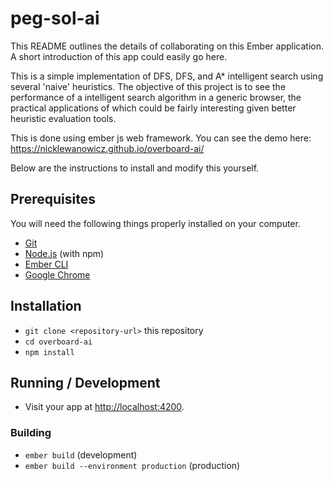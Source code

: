 # peg-sol-ai

This README outlines the details of collaborating on this Ember application.
A short introduction of this app could easily go here.

This is a simple implementation of DFS, DFS, and A* intelligent search using several 'naive' heuristics. The objective of this project is to see the performance of a intelligent search algorithm in a generic browser, the practical applications of which could be fairly interesting given better heuristic evaluation tools.

This is done using ember js web framework. You can see the demo here: https://nicklewanowicz.github.io/overboard-ai/

Below are the instructions to install and modify this yourself. 

## Prerequisites

You will need the following things properly installed on your computer.

* [Git](https://git-scm.com/)
* [Node.js](https://nodejs.org/) (with npm)
* [Ember CLI](https://ember-cli.com/)
* [Google Chrome](https://google.com/chrome/)

## Installation

* `git clone <repository-url>` this repository
* `cd overboard-ai`
* `npm install`

## Running / Development

* Visit your app at [http://localhost:4200](http://localhost:4200).

### Building

* `ember build` (development)
* `ember build --environment production` (production)
